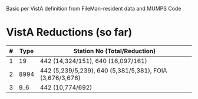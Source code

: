 Basic per VistA definition from FileMan-resident data and MUMPS Code

# VistA Reductions (so far)

\# | Type | Station No (Total/Reduction)
--- | --- | ---
1 | 19 | 442 (14,324/151), 640 (16,097/161)
2 | 8994 | 442 (5,239/5,239), 640 (5,381/5,381), FOIA (3,676/3,676)
3 | 9_6 | 442 (10,774/692)


